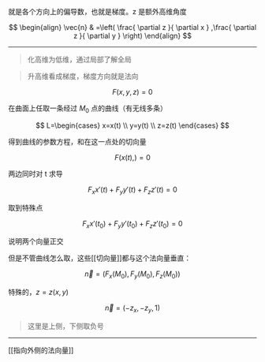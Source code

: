 就是各个方向上的偏导数，也就是梯度。z 是额外高维角度

$$
\begin{align}
\vec{n} & =\left( \frac{ \partial z }{ \partial x } ,\frac{ \partial z }{ \partial y }  \right) 
\end{align}
$$

---


> 化高维为低维，通过局部了解全局

> 升高维看成梯度，梯度方向就是法向

$$
F(x,y,z)=0
$$

在曲面上任取一条经过 $M_{0}$ 点的曲线（有无线多条）

$$
L=\begin{cases}
x=x(t) \\
y=y(t) \\
z=z(t)
\end{cases}
$$

得到曲线的参数方程，和在这一点处的切向量

$$
F(x(t),)=0
$$

两边同时对 t 求导

$$
F_{x}x'(t)+F_{y}y'(t)+F_{z}z'(t)=0
$$

取到特殊点

$$
F_{x}x'(t_{0})+F_{y}y'(t_{0})+F_{z}z'(t_{0})=0
$$

说明两个向量正交

但是不管曲线怎么取，这些[[切向量]]都与这个法向量垂直：

$$
\vec{n} = (F_{x}(M_{0}),F_{y}(M_{0}),F_{z}(M_{0}))
$$

特殊的，$z=z(x,y)$

$$
\vec{n}=(-z_{x},-z_{y},1)
$$
>这里是上侧，下侧取负号

---

[[指向外侧的法向量]]